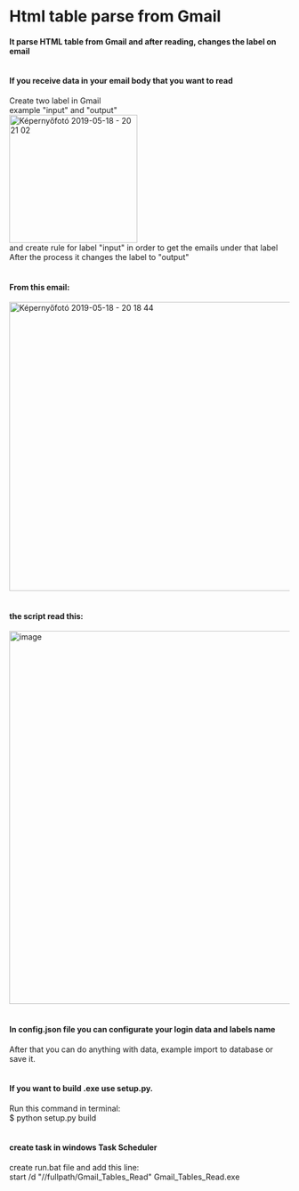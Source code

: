 # Html table parse from Gmail
#### It parse HTML table from Gmail and after reading, changes the label on email<br><br>

#### If you receive data in your email body that you want to read<br>
Create two label in Gmail<br>
example "input" and "output"<br>
<img width="230" alt="Képernyőfotó 2019-05-18 - 20 21 02" src="https://user-images.githubusercontent.com/24839474/57973713-8d64b000-79ad-11e9-8f05-df21596e3406.png"><br>
and create rule for label "input" in order to get the emails under that label<br>
After the process it changes the label to "output"<br><br>
#### From this email:<br>
<img width="519" alt="Képernyőfotó 2019-05-18 - 20 18 44" src="https://user-images.githubusercontent.com/24839474/57973717-95245480-79ad-11e9-94fd-5d91fe454639.png"><br><br>
#### the script read this:<br>
<img width="670" alt="image" src="https://user-images.githubusercontent.com/24839474/57973733-ce5cc480-79ad-11e9-948f-91d9071a81ed.png"><br><br>
#### In config.json file you can configurate your login data and labels name<br>
After that you can do anything with data, example import to database or save it.<br><br>

#### If you want to build .exe use setup.py.<br>
Run this command in terminal:<br>
$ python setup.py build<br><br>

#### create task in windows Task Scheduler<br>
create run.bat file and add this line:<br>
start /d "//fullpath/Gmail_Tables_Read" Gmail_Tables_Read.exe<br>
